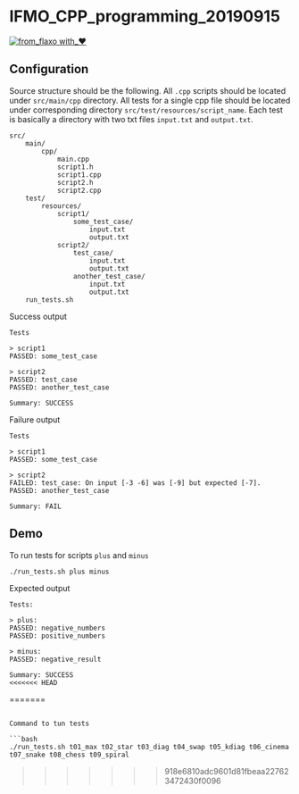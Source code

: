 # IFMO_CPP_programming_20190915
[![from_flaxo with_♥](https://img.shields.io/badge/from_flaxo-with_♥-blue.svg)](https://github.com/tcibinan/flaxo)

## Configuration

Source structure should be the following. All `.cpp` scripts should be located under `src/main/cpp` directory.
All tests for a single cpp file should be located under corresponding directory `src/test/resources/script_name`.
Each test is basically a directory with two txt files `input.txt`  and `output.txt`.

```
src/
    main/
        cpp/
            main.cpp
            script1.h
            script1.cpp
            script2.h
            script2.cpp
    test/
        resources/
            script1/
                some_test_case/
                    input.txt
                    output.txt
            script2/
                test_case/
                    input.txt
                    output.txt
                another_test_case/
                    input.txt
                    output.txt
    run_tests.sh
```

Success output
```
Tests

> script1
PASSED: some_test_case

> script2
PASSED: test_case
PASSED: another_test_case

Summary: SUCCESS
```

Failure output
```
Tests

> script1
PASSED: some_test_case

> script2
FAILED: test_case: On input [-3 -6] was [-9] but expected [-7].
PASSED: another_test_case

Summary: FAIL
```

## Demo

To run tests for scripts `plus` and `minus`
```bash
./run_tests.sh plus minus
```

Expected output
```
Tests:

> plus:
PASSED: negative_numbers
PASSED: positive_numbers

> minus:
PASSED: negative_result

Summary: SUCCESS
<<<<<<< HEAD
```
=======
```

Command to tun tests

```bash
./run_tests.sh t01_max t02_star t03_diag t04_swap t05_kdiag t06_cinema t07_snake t08_chess t09_spiral

```
>>>>>>> 918e6810adc9601d81fbeaa227623472430f0096
